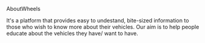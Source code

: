 AboutWheels

It's a platform that provides easy to undestand, bite-sized information to those who wish to know more about their vehicles.
Our aim is to help people educate about the vehicles they have/ want to have.